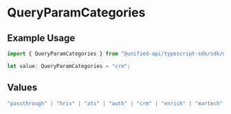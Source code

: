# QueryParamCategories

## Example Usage

```typescript
import { QueryParamCategories } from "@unified-api/typescript-sdk/sdk/models/operations";

let value: QueryParamCategories = "crm";
```

## Values

```typescript
"passthrough" | "hris" | "ats" | "auth" | "crm" | "enrich" | "martech" | "ticketing" | "uc" | "accounting" | "storage" | "commerce" | "payment" | "genai" | "messaging" | "kms" | "task"
```